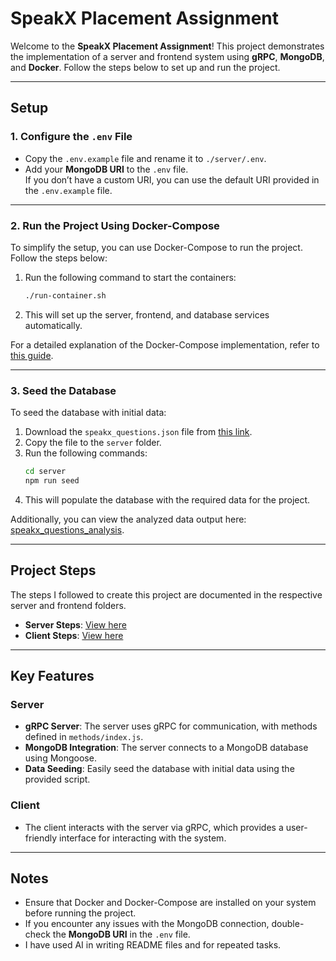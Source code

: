 # SpeakX Placement Assignment

Welcome to the **SpeakX Placement Assignment**! This project demonstrates the implementation of a server and frontend system using **gRPC**, **MongoDB**, and **Docker**. Follow the steps below to set up and run the project.

---

## Setup

### 1. Configure the `.env` File

- Copy the `.env.example` file and rename it to `./server/.env`.
- Add your **MongoDB URI** to the `.env` file.  
  If you don’t have a custom URI, you can use the default URI provided in the `.env.example` file.

---

### 2. Run the Project Using Docker-Compose

To simplify the setup, you can use Docker-Compose to run the project. Follow the steps below:

1. Run the following command to start the containers:
   ```bash
   ./run-container.sh
   ```
2. This will set up the server, frontend, and database services automatically.

For a detailed explanation of the Docker-Compose implementation, refer to [this guide](https://github.com/mokbhai/SiddhProject/blob/main/NodeJs/gRPC/client-to-server/README_Improved_By_ChatGPT.md).

---

### 3. Seed the Database

To seed the database with initial data:

1. Download the `speakx_questions.json` file from [this link](https://drive.google.com/file/d/1CZ0GX4opA4grkLunRuWwH7bwlmfcSeUQ/view).
2. Copy the file to the `server` folder.
3. Run the following commands:
   ```bash
   cd server
   npm run seed
   ```
4. This will populate the database with the required data for the project.

Additionally, you can view the analyzed data output here: [speakx_questions_analysis](https://github.com/mokbhai/speakx-search-questions/blob/main/server/seed/speakx_questions_analysis.json).

---

## Project Steps

The steps I followed to create this project are documented in the respective server and frontend folders.

- **Server Steps**: [View here](./server/README.md)  
- **Client Steps**: [View here](./client/README.md)

---

## Key Features

### Server
- **gRPC Server**: The server uses gRPC for communication, with methods defined in `methods/index.js`.
- **MongoDB Integration**: The server connects to a MongoDB database using Mongoose.
- **Data Seeding**: Easily seed the database with initial data using the provided script.

### Client
- The client interacts with the server via gRPC, which provides a user-friendly interface for interacting with the system.

---

## Notes

- Ensure that Docker and Docker-Compose are installed on your system before running the project.
- If you encounter any issues with the MongoDB connection, double-check the **MongoDB URI** in the `.env` file.
- I have used AI in writing README files and for repeated tasks.
